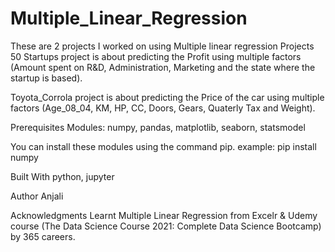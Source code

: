 # Multiple_Linear_Regression
 These are 2 projects I worked on using Multiple linear regression
Projects
50 Startups project is about predicting the Profit using multiple factors (Amount spent on R&D, Administration, Marketing and the state where the startup is based).

Toyota_Corrola project is about predicting the Price of the car using multiple factors (Age_08_04, KM, HP, CC, Doors, Gears, Quaterly Tax and Weight).

Prerequisites
Modules: numpy, pandas, matplotlib, seaborn, statsmodel

You can install these modules using the command pip. example: pip install numpy

Built With
python, jupyter

Author
Anjali

Acknowledgments
Learnt Multiple Linear Regression from Excelr & Udemy course (The Data Science Course 2021: Complete Data Science Bootcamp) by 365 careers.
